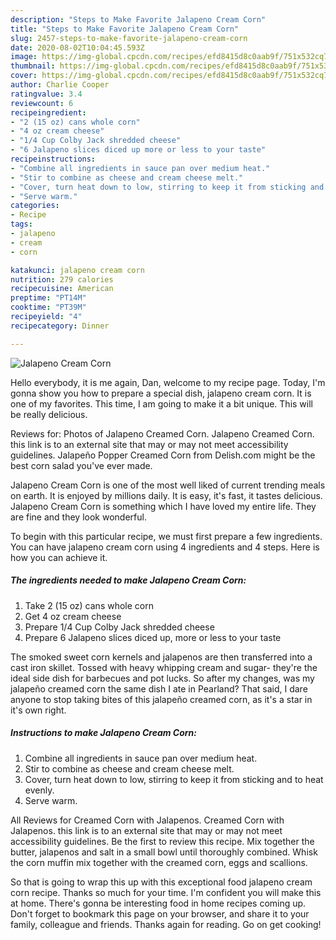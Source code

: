 ```yaml
---
description: "Steps to Make Favorite Jalapeno Cream Corn"
title: "Steps to Make Favorite Jalapeno Cream Corn"
slug: 2457-steps-to-make-favorite-jalapeno-cream-corn
date: 2020-08-02T10:04:45.593Z
image: https://img-global.cpcdn.com/recipes/efd8415d8c0aab9f/751x532cq70/jalapeno-cream-corn-recipe-main-photo.jpg
thumbnail: https://img-global.cpcdn.com/recipes/efd8415d8c0aab9f/751x532cq70/jalapeno-cream-corn-recipe-main-photo.jpg
cover: https://img-global.cpcdn.com/recipes/efd8415d8c0aab9f/751x532cq70/jalapeno-cream-corn-recipe-main-photo.jpg
author: Charlie Cooper
ratingvalue: 3.4
reviewcount: 6
recipeingredient:
- "2 (15 oz) cans whole corn"
- "4 oz cream cheese"
- "1/4 Cup Colby Jack shredded cheese"
- "6 Jalapeno slices diced up more or less to your taste"
recipeinstructions:
- "Combine all ingredients in sauce pan over medium heat."
- "Stir to combine as cheese and cream cheese melt."
- "Cover, turn heat down to low, stirring to keep it from sticking and to heat evenly."
- "Serve warm."
categories:
- Recipe
tags:
- jalapeno
- cream
- corn

katakunci: jalapeno cream corn 
nutrition: 279 calories
recipecuisine: American
preptime: "PT14M"
cooktime: "PT39M"
recipeyield: "4"
recipecategory: Dinner

---
```



![Jalapeno Cream Corn](https://img-global.cpcdn.com/recipes/efd8415d8c0aab9f/751x532cq70/jalapeno-cream-corn-recipe-main-photo.jpg)

Hello everybody, it is me again, Dan, welcome to my recipe page. Today, I'm gonna show you how to prepare a special dish, jalapeno cream corn. It is one of my favorites. This time, I am going to make it a bit unique. This will be really delicious.

Reviews for: Photos of Jalapeno Creamed Corn. Jalapeno Creamed Corn. this link is to an external site that may or may not meet accessibility guidelines. Jalapeño Popper Creamed Corn from Delish.com might be the best corn salad you&#39;ve ever made.

Jalapeno Cream Corn is one of the most well liked of current trending meals on earth. It is enjoyed by millions daily. It is easy, it's fast, it tastes delicious. Jalapeno Cream Corn is something which I have loved my entire life. They are fine and they look wonderful.


To begin with this particular recipe, we must first prepare a few ingredients. You can have jalapeno cream corn using 4 ingredients and 4 steps. Here is how you can achieve it.

<!--inarticleads1-->

##### The ingredients needed to make Jalapeno Cream Corn:

1. Take 2 (15 oz) cans whole corn
1. Get 4 oz cream cheese
1. Prepare 1/4 Cup Colby Jack shredded cheese
1. Prepare 6 Jalapeno slices diced up, more or less to your taste


The smoked sweet corn kernels and jalapenos are then transferred into a cast iron skillet. Tossed with heavy whipping cream and sugar- they&#39;re the ideal side dish for barbecues and pot lucks. So after my changes, was my jalapeño creamed corn the same dish I ate in Pearland? That said, I dare anyone to stop taking bites of this jalapeño creamed corn, as it&#39;s a star in it&#39;s own right. 

<!--inarticleads2-->

##### Instructions to make Jalapeno Cream Corn:

1. Combine all ingredients in sauce pan over medium heat.
1. Stir to combine as cheese and cream cheese melt.
1. Cover, turn heat down to low, stirring to keep it from sticking and to heat evenly.
1. Serve warm.


All Reviews for Creamed Corn with Jalapenos. Creamed Corn with Jalapenos. this link is to an external site that may or may not meet accessibility guidelines. Be the first to review this recipe. Mix together the butter, jalapenos and salt in a small bowl until thoroughly combined. Whisk the corn muffin mix together with the creamed corn, eggs and scallions. 

So that is going to wrap this up with this exceptional food jalapeno cream corn recipe. Thanks so much for your time. I'm confident you will make this at home. There's gonna be interesting food in home recipes coming up. Don't forget to bookmark this page on your browser, and share it to your family, colleague and friends. Thanks again for reading. Go on get cooking!
